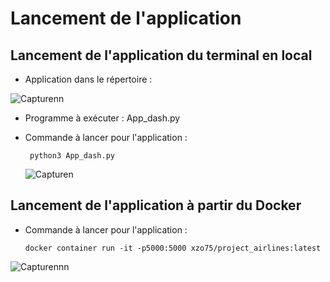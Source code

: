 # Lancement de l'application


 ## Lancement de l'application du terminal en local 
 
 - Application   dans le répertoire :
 
 ![Capturenn](https://user-images.githubusercontent.com/63191063/198210523-4b89b224-e4b3-4c6d-bcc2-4006f92037f6.PNG)
 
 - Programme à exécuter : App_dash.py
 
 - Commande à lancer pour l'application : 

    ``` python3 App_dash.py```
    
    ![Capturen](https://user-images.githubusercontent.com/63191063/198209944-960a9e58-df9a-4c99-8ba3-cd48100b267c.PNG)


 ## Lancement de l'application à partir du Docker 
 
 - Commande à lancer pour l'application :

   ``` docker container run -it -p5000:5000 xzo75/project_airlines:latest ```
    
 ![Capturennn](https://user-images.githubusercontent.com/63191063/198211666-7a8d361e-8584-4d4d-9a87-04170594da6b.PNG)
